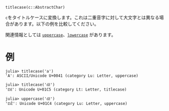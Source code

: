 ```
titlecase(c::AbstractChar)
```

`c`をタイトルケースに変換します。これは二重音字に対して大文字とは異なる場合があります。以下の例を比較してください。

関連情報としては [`uppercase`](@ref)、[`lowercase`](@ref) があります。

# 例

```jldoctest
julia> titlecase('a')
'A': ASCII/Unicode U+0041 (category Lu: Letter, uppercase)

julia> titlecase('ǆ')
'ǅ': Unicode U+01C5 (category Lt: Letter, titlecase)

julia> uppercase('ǆ')
'Ǆ': Unicode U+01C4 (category Lu: Letter, uppercase)
```
